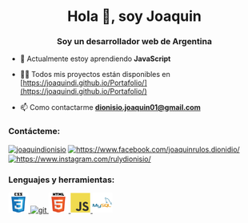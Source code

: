 <h1 align="center">Hola 👋, soy Joaquin</h1>
<h3 align="center">Soy un desarrollador web de Argentina</h3>

- 🌱 Actualmente estoy aprendiendo **JavaScript**

- 👨‍💻 Todos mis proyectos están disponibles en [https://joaquindi.github.io/Portafolio/](https://joaquindi.github.io/Portafolio/)

- 📫 Como contactarme **dionisio.joaquin01@gmail.com**

<h3 align="left">Contácteme:</h3>
<p align="left">
<a href="https://linkedin.com/in/joaquindionisio" target="blank"><img align="center" src="https://raw.githubusercontent.com/rahuldkjain/github-profile-readme-generator/master/src/images/icons/Social/linked-in-alt.svg" alt="joaquindionisio" height="30" width="40" /></a>
<a href="https://fb.com/https://www.facebook.com/joaquinrulos.dionidio/" target="blank"><img align="center" src="https://raw.githubusercontent.com/rahuldkjain/github-profile-readme-generator/master/src/images/icons/Social/facebook.svg" alt="https://www.facebook.com/joaquinrulos.dionidio/" height="30" width="40" /></a>
<a href="https://instagram.com/https://www.instagram.com/rulydionisio/" target="blank"><img align="center" src="https://raw.githubusercontent.com/rahuldkjain/github-profile-readme-generator/master/src/images/icons/Social/instagram.svg" alt="https://www.instagram.com/rulydionisio/" height="30" width="40" /></a>
</p>

<h3 align="left">Lenguajes y herramientas:</h3>
<p align="left"> <a href="https://www.w3schools.com/css/" target="_blank" rel="noreferrer"> <img src="https://raw.githubusercontent.com/devicons/devicon/master/icons/css3/css3-original-wordmark.svg" alt="css3" width="40" height="40"/> </a> <a href="https://git-scm.com/" target="_blank" rel="noreferrer"> <img src="https://www.vectorlogo.zone/logos/git-scm/git-scm-icon.svg" alt="git" width="40" height="40"/> </a> <a href="https://www.w3.org/html/" target="_blank" rel="noreferrer"> <img src="https://raw.githubusercontent.com/devicons/devicon/master/icons/html5/html5-original-wordmark.svg" alt="html5" width="40" height="40"/> </a> <a href="https://developer.mozilla.org/en-US/docs/Web/JavaScript" target="_blank" rel="noreferrer"> <img src="https://raw.githubusercontent.com/devicons/devicon/master/icons/javascript/javascript-original.svg" alt="javascript" width="40" height="40"/> </a> <a href="https://www.mysql.com/" target="_blank" rel="noreferrer"> <img src="https://raw.githubusercontent.com/devicons/devicon/master/icons/mysql/mysql-original-wordmark.svg" alt="mysql" width="40" height="40"/> </a> </p>
